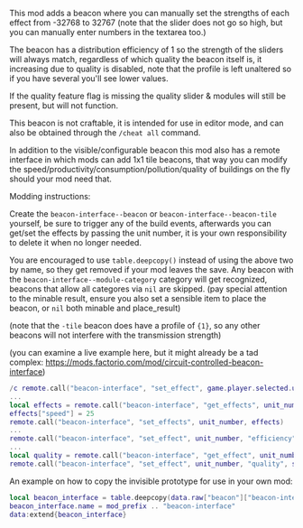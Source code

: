 This mod adds a beacon where you can manually set the strengths of each effect from -32768 to 32767
(note that the slider does not go so high, but you can manually enter numbers in the textarea too.)

The beacon has a distribution efficiency of 1 so the strength of the sliders will always match,
regardless of which quality the beacon itself is, it increasing due to quality is disabled,
note that the profile is left unaltered so if you have several you'll see lower values.

If the quality feature flag is missing the quality slider & modules will still be present, but will not function.

This beacon is not craftable, it is intended for use in editor mode, and can also be obtained through the `/cheat all` command.

In addition to the visible/configurable beacon this mod also has a remote interface in which mods can add 1x1 tile beacons,
that way you can modify the speed/productivity/consumption/pollution/quality of buildings on the fly should your mod need that.

Modding instructions:

Create the `beacon-interface--beacon` or `beacon-interface--beacon-tile` yourself, be sure to trigger any of the build events,
afterwards you can get/set the effects by passing the unit number, it is your own responsibility to delete it when no longer needed.

You are encouraged to use `table.deepcopy()` instead of using the above two by name, so they get removed if your mod leaves the save.
Any beacon with the `beacon-interface--module-category` category will get recognized, beacons that allow all categores via `nil` are skipped.
(pay special attention to the minable result, ensure you also set a sensible item to place the beacon, or `nil` both minable and place_result)

(note that the `-tile` beacon does have a profile of `{1}`, so any other beacons will not interfere with the transmission strength)

(you can examine a live example here, but it might already be a tad complex: https://mods.factorio.com/mod/circuit-controlled-beacon-interface)

```lua
/c remote.call("beacon-interface", "set_effect", game.player.selected.unit_number, "productivity", 10)
...
local effects = remote.call("beacon-interface", "get_effects", unit_number)
effects["speed"] = 25
remote.call("beacon-interface", "set_effects", unit_number, effects)
...
remote.call("beacon-interface", "set_effect", unit_number, "efficiency", 25)
...
local quality = remote.call("beacon-interface", "get_effect", unit_number, "quality")
remote.call("beacon-interface", "set_effect", unit_number, "quality", speed + 25)
```

An example on how to copy the invisible prototype for use in your own mod:
```lua
local beacon_interface = table.deepcopy(data.raw["beacon"]["beacon-interface--beacon-tile"])
beacon_interface.name = mod_prefix .. "beacon-interface"
data:extend{beacon_interface}
```
